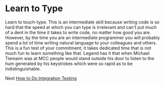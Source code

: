 # Learn to Type

Learn to touch-type. This is an intermediate skill because writing code is so hard that the speed at which you can type is irrelevant and can't put much of a dent in the time it takes to write code, no matter how good you are. However, by the time you are an intermediate programmer you will probably spend a lot of time writing natural language to your colleagues and others. This is a fun test of your commitment; it takes dedicated time that is not much fun to learn something like that. Legend has it that when Michael Tiemann was at MCC people would stand outside his door to listen to the hum generated by his keystrokes which were so rapid as to be indistinguishable.

Next [How to Do Integration Testing](08-How-to-Do-Integration-Testing.md)
